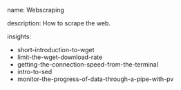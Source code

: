 name: Webscraping

description: How to scrape the web.

insights:
  - short-introduction-to-wget
  - limit-the-wget-download-rate
  - getting-the-connection-speed-from-the-terminal
  - intro-to-sed
  - monitor-the-progress-of-data-through-a-pipe-with-pv
